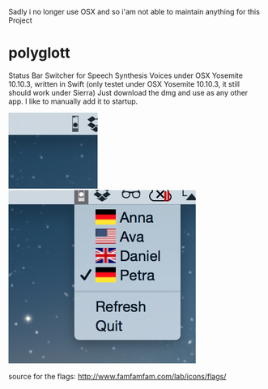Sadly i no longer use OSX and so i'am not able to maintain anything for this Project

# polyglott
Status Bar Switcher for Speech Synthesis Voices under OSX Yosemite 10.10.3, written in Swift
(only testet under OSX Yosemite 10.10.3, it still should work under Sierra)
Just download the dmg and use as any other app. I like to manually add it to startup.

![pic1](/readme_img/pic1.png)
![pic2](/readme_img/pic2.png)

source for the flags: http://www.famfamfam.com/lab/icons/flags/
